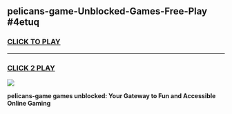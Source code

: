 
## pelicans-game-Unblocked-Games-Free-Play #4etuq
<h3>
<a href="https://us.freeplayer.one?title=pelicans-game&ref=9M">CLICK TO PLAY</a></h3>
<hr>

<h3>
<a href="https://us.freeplayer.one?title=pelicans-game&ref=9M">CLICK 2 PLAY</a>
  
</h3>

<a href="https://us.freeplayer.one?title=pelicans-game&ref=9M"><img src="https://clearcache.store/games.png"></a>


**pelicans-game games unblocked: Your Gateway to Fun and Accessible Online Gaming**
